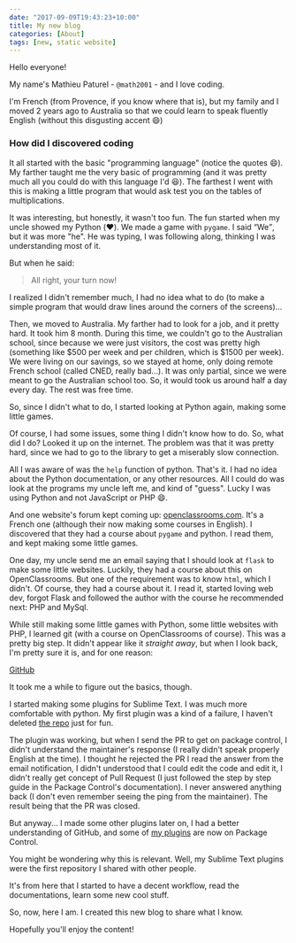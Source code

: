 ```yaml
---
date: "2017-09-09T19:43:23+10:00"
title: My new blog
categories: [About]
tags: [new, static website]
---
```


Hello everyone!

My name's Mathieu Paturel - `@math2001` - and I love coding.

I'm French (from Provence, if you know where that is), but my family and I moved 2 years ago to
Australia so that we could learn to speak fluently English (without this disgusting accent :smile:)

### How did I discovered coding

It all started with the basic "programming language" (notice the quotes :smile:). My farther taught
me the very basic of programming (and it was pretty much all you could do with this language I'd
:laughing:). The farthest I went with this is making a little program that would ask test you on the
tables of multiplications.

It was interesting, but honestly, it wasn't too fun. The fun started when my uncle showed my Python
(:heart:). We made a game with `pygame`. I said <q>We</q>, but it was more "he". He was typing, I
was following along, thinking I was understanding most of it.

But when he said:

> All right, your turn now!

I realized I didn't remember much, I had no idea what to do (to make a simple program that would
draw lines around the corners of the screens)...

Then, we moved to Australia. My farther had to look for a job, and it pretty hard. It took him 8
month. During this time, we couldn't go to the Australian school, since because we were just
visitors, the cost was pretty high (something like $500 per week and per children, which is $1500
per week). We were living on our savings, so we stayed at home, only doing remote French school
(called CNED, really bad...). It was only partial, since we were meant to go the Australian school
too. So, it would took us around half a day every day. The rest was free time.

So, since I didn't what to do, I started looking at Python again, making some little games.

Of course, I had some issues, some thing I didn't know how to do. So, what did I do? Looked it up on
the internet. The problem was that it was pretty hard, since we had to go to the library to get a
miserably slow connection.

All I was aware of was the `help` function of python. That's it. I had no idea about the Python
documentation, or any other resources. All I could do was look at the programs my uncle left me, and
kind of "guess". Lucky I was using Python and not JavaScript or PHP :smile:.

And one website's forum kept coming up: [openclassrooms.com](https://openclassrooms.com). It's a
French one (although their now making some courses in English). I discovered that they had a course
about `pygame` and python. I read them, and kept making some little games.

One day, my uncle send me an email saying that I should look at `flask` to make some little
websites. Luckily, they had a course about this on OpenClassrooms. But one of the requirement was
to know `html`, which I didn't. Of course, they had a course about it. I read it, started loving web
dev, forgot Flask and followed the author with the course he recommended next: PHP and MySql.

While still making some little games with Python, some little websites with PHP, I learned git
(with a course on OpenClassrooms of course). This was a pretty big step. It didn't appear like it
*straight away*, but when I look back, I'm pretty sure it is, and for one reason:

[GitHub](https://github.com)

It took me a while to figure out the basics, though.

I started making some plugins for Sublime Text. I was much more comfortable with python. My first
plugin was a kind of a failure, I haven't deleted [the repo][snippetlister] just for fun. 

The plugin was working, but when I send the PR to get on package control, I didn't understand the
maintainer's response (I really didn't speak properly English at the time). I thought he rejected
the PR I read the answer from the email notification, I didn't understood that I could edit the
code and edit it, I didn't really get concept of Pull Request (I just followed the step by step
guide in the Package Control's documentation). I never answered anything back (I don't even remember
seeing the ping from the maintainer). The result being that the PR was closed.

But anyway... I made some other plugins later on, I had a better understanding of GitHub, and some
of [my plugins][] are now on Package Control.

You might be wondering why this is relevant. Well, my Sublime Text plugins were the first repository
I shared with other people.

It's from here that I started to have a decent workflow, read the documentations, learn some new
cool stuff.

So, now, here I am. I created this new blog to share what I know.

Hopefully you'll enjoy the content!

[snippetlister]: https://github.com/math2001/snippet-lister
[my plugins]: https://packagecontrol.io/browse/authors/math2001